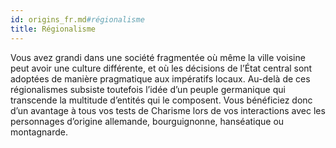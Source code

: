 ```yaml
---
id: origins_fr.md#régionalisme
title: Régionalisme
---
```


Vous avez grandi dans une société fragmentée où même la ville voisine peut avoir une culture différente, et où les décisions de l’État central sont adoptées de manière pragmatique aux impératifs locaux. Au-delà de ces régionalismes subsiste toutefois l’idée d’un peuple germanique qui transcende la multitude d’entités qui le composent. Vous bénéficiez donc d’un avantage à tous vos tests de Charisme lors de vos interactions avec les personnages d’origine allemande, bourguignonne, hanséatique ou montagnarde.

